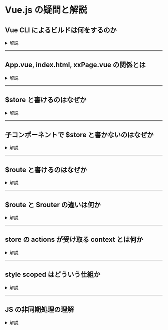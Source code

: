 # Vue.js の疑問と解説

## Vue CLI によるビルドは何をするのか

<details>
<summary>解説</summary>

### Vue CLI について

- Vue CLI は、npm でインストールする。  
グローバルにインストールする場合
    ```
    > npm install -g @vue/cli
    > npm install -g @vue/cli-service-global
    ```
    - npm は Node.js のパッケージマネージャ
- インストールすると、vue というコマンドが使えるようになる。
    ```
    > vue version
    > vue init webpack my-app
    ```
- vue 自身はグローバルにインストールして、vue init でプロジェクトを作ってからプロジェクトごとのインストールをするのが一般的のよう。

### ビルドにより起こること

- vue init でテンプレートからプロジェクトを作ったなら、いきなりビルドすることも可能。
    ```
    > cd my-app
    > npm run build
    ```
- ビルドは、「単一ファイルコンポーネント」を、Web ブラウザで実行できる形に変換する。
    - `<template>`, `<script>`, `<style>` の各ブロックが、HTML, JavaScript, CSS に変換される。
    - 最終的に JavaScript になる (html や style は実行時に動的に生成される)。
- build コマンドではビルドしたものを dist フォルダ以下に配置し、**Web server でアクセスできる形**にする。
    - index.html を直接開いても動かない。
- 開発用のサーバを起動したいなら、dev コマンドでビルドから起動まで出来る。
    ```
    > npm run dev
    ```
</details>

---
## App.vue, index.html, xxPage.vue の関係とは

<details>
<summary>解説</summary>
(参考)「Vue.js 入門」8.4.2 - プロジェクト構造

- **App.vue** : 実行エントリポイントとなるコンポーネント
    - src フォルダ以下に置かれる。
    - この中のテンプレートに `<router-view/>` と書かれていることで SPA になる。
- **index.html** : SPA のテンプレートとなる html
    - プロジェクト直下に置かれる
    - これを元にビルドしたものが dist/index.html となる。
    - `<div id=app></div>` の下にビルドした JS を読む `<script>` タグが挿入される。
    - その JS は App.vue に書かれた内容を実行する。
- **xxPage.vue** : router によって読み込まれるコンポーネント
    - src/components フォルダ以下に置かれる。
    - router は、これらのコンポーネントを切り替えつつ読み込むことで、SPA で画面遷移を起こす。
    - ページそのものでなく、他のページに埋め込む部品としてのコンポーネントもある。

</details>

---
## $store と書けるのはなぜか

<details>
<summary>解説</summary>

</details>

---
## 子コンポーネントで $store と書かないのはなぜか

<details>
<summary>解説</summary>

</details>

---
## $route と書けるのはなぜか

<details>
<summary>解説</summary>

</details>

---
## $route と $router の違いは何か

<details>
<summary>解説</summary>

</details>

---
## store の actions が受け取る context とは何か

<details>
<summary>解説</summary>

</details>

---
## style scoped はどういう仕組か

<details>
<summary>解説</summary>

</details>

---
## JS の非同期処理の理解

<details>
<summary>解説</summary>

</details>
